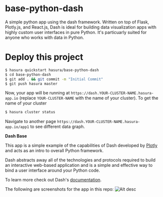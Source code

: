 # base-python-dash

A simple python app using the dash framework. Written on top of Flask, Plotly.js, and React.js, Dash is ideal for building data visualization apps with highly custom user interfaces in pure Python. It's particuarly suited for anyone who works with data in Python.

# Deploy this project

```sh
$ hasura quickstart hasura/base-python-dash
$ cd base-python-dash
$ git add . && git commit -m "Initial Commit"
$ git push hasura master
```

Now, your app will be running at `https://dash.YOUR-CLUSTER-NAME.hasura-app.io` (replace `YOUR-CLUSTER-NAME` with the name of your cluster). To get the name of your cluster

```sh
$ hasura cluster status
```

Navigate to another page `https://dash.YOUR-CLUSTER-NAME.hasura-app.io/app1` to see different data graph. 

**Dash Base**

This app is a simple example of the capabilities of Dash developed by [Plotly](https://plot.ly/) and acts as an intro to overall Python framework.

Dash abstracts away all of the technologies and protocols required to build an interactive web-based application and is a simple and effective way to bind a user interface around
 your Python code.

To learn more check out Dash's [documentation](https://plot.ly/dash).

The following are screenshots for the app in this repo:
![Alt desc](https://github.com/hasura/base-python-dash/raw/master/microservices/dash/base-python-dash.png)
